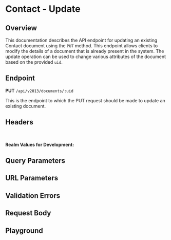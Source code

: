 <script setup>
import SwaggerUI from "@/swagger/view/SwaggerUI.vue"
import swaggerJson from "@/swagger/json/contact/update.json";

const swaggerSpecs = [
  { json: swaggerJson, protected: true },
];
</script>

# Contact - Update

## Overview

This documentation describes the API endpoint for updating an existing Contact document using the `PUT` method. This endpoint allows clients to modify the details of a document that is already present in the system. The update operation can be used to change various attributes of the document based on the provided `uid`.

## Endpoint

**PUT** `/api/v2013/documents/:uid`

This is the endpoint to which the PUT request should be made to update an existing document.

## Headers
<!--@include: @/../components/common/header/authorization-realm.md-->

<br>

**Realm Values for Development:**

<!--@include: @/../components/common/realm/abs-dev.md-->
<!--@include: @/../components/common/realm/bch-dev.md-->


## Query Parameters
<!--@include: @/../components/common/query/schema.md-->

## URL Parameters
<!--@include: @/../components/common/url/uid.md-->

## Validation Errors
<!--@include: @/../components/common/validation-error.md-->

## Request Body
<!--@include: @/../components/contact/request-body.md-->

## Playground

<SwaggerUI :swaggerSpecs="swaggerSpecs"/>